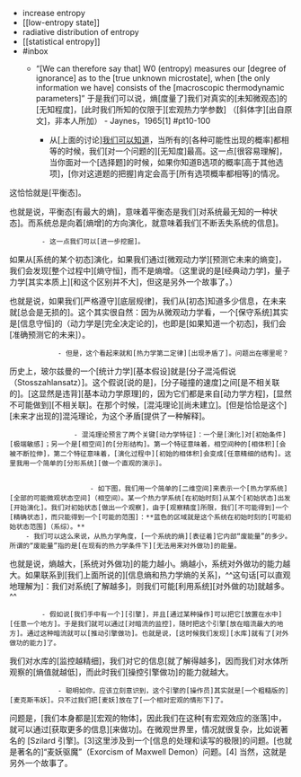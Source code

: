 - increase entropy
- [[low-entropy state]]
- radiative distribution of entropy
- [[statistical entropy]]
- #inbox
    - “[We can therefore say that] W0 (entropy) measures our [degree of ignorance] as to the [true unknown microstate], when [the only information we have] consists of the [macroscopic thermodynamic parameters]”
于是我们可以说，熵[度量了]我们对真实的[未知微观态]的[无知程度]，[此时我们所知的仅限于][宏观热力学参数] （[斜体字][出自原文]，非本人所加） - Jaynes，1965[1]   #pt10-100


        - 从[上面的讨论][我们可以知道](https://www.zhihu.com/question/20992022/answer/2253423169)，当所有的[各种可能性出现的概率]都相等的时候，我们[对一个问题的][无知度]最高。这一点[很容易理解]，当你面对一个[选择题]的时候，如果你知道B选项的概率[高于其他选项]，[你对这道题的把握]肯定会高于[所有选项概率都相等]的情况。

这恰恰就是[平衡态]。

也就是说，平衡态[有最大的熵]，意味着平衡态是我们[对系统最无知的一种状态]。而系统总是向着[熵增]的方向演化，就意味着我们[不断丢失系统的信息]。


            - 这一点我们可以[进一步挖掘]。

如果从[系统的某个初态]演化，如果我们通过[微观动力学][预测它未来的熵变]，我们会发现[整个过程中][熵守恒]，而不是熵增。（这里说的是[经典动力学]，量子力学[其实本质上][和这个区别并不大]，但这是另外一个故事了。）

也就是说，如果我们[严格遵守][底层规律]，我们从[初态]知道多少信息，在未来就[总会是无损的]。这个其实很自然：因为从微观动力学看，一个[保守系统]其实是[信息守恒]的（动力学是[完全决定论的]，也即是[如果知道一个初态]，我们会[准确预测它的未来]）。


                - 但是，这个看起来就和[热力学第二定律][出现矛盾了]。问题出在哪里呢？

历史上，玻尔兹曼的一个[统计力学][基本假设]就是[分子混沌假说（Stosszahlansatz）]。这个假说[说的是]，[分子碰撞的速度]之间[是不相关联的]。[这显然是违背][基本动力学原理]的，因为它们都是来自[动力学方程]，[显然不可能做到][不相关联]。在那个时候，[混沌理论][尚未建立]。[但是恰恰是这个][未来才出现的]混沌理论，为这个矛盾[提供了一种解释]。


                    - 混沌理论预言了两个关键[动力学特征]：一个是[演化]对[初始条件][极端敏感]；另一个是[相空间]的[分形结构]。第一个特征意味着，相空间种的[相体积][会被不断拉伸]，第二个特征意味着，[演化过程中][初始的相体积]会变成[任意精细的结构]。这里我用一个简单的[分形系统][做一个直观的演示]。


                        - 如下图，我们用一个简单的[二维空间]来表示一个[热力学系统][全部的可能微观状态空间]（相空间）。某一个热力学系统[在初始时刻]从某个[初始状态]出发[开始演化]。我们对初始状态[做出一个观察]，由于[观察精度]所限，我们[不可能得到]一个[精确状态]，而只能得到一个[可能的范围]：**蓝色的区域就是这个系统在初始时刻的[可能初始状态范围]（系综）。**
        - 我们可以这么来说，从热力学角度，[一个系统的熵][表征着]它内部“废能量”的多少。所谓的“废能量”指的是[在现有的热力学条件下][无法用来对外做功]的能量。

也就是说，熵越大，[系统对外做功]的能力越小。熵越小，系统对外做功的能力越大。如果联系到[我们上面所说的][信息熵和热力学熵的关系]，^^这句话[可以直观地理解为]：我们对系统[了解越多]，则我们可能[利用系统][对外做的功]就越多。^^


            - 假如说[我们手中有一个][引擎]，并且[通过某种操作]可以把它[放置在水中][任意一个地方]。于是我们就可以通过[对暗流的监控]，随时把这个引擎[放在暗流最大的地方]。通过这种暗流就可以[推动引擎做功]。也就是说，[这时候我们发现][水库]就有了[对外做功的能力]了。

我们对水库的[监控越精细]，我们对它的信息[就了解得越多]，因而我们对水体所观察的[熵值就越低]，而此时我们[操控引擎做功]的能力就越大。


                - 聪明如你，应该立刻意识到，这个引擎的[操作员]其实就是[一个粗糙版的][麦克斯韦妖]。只不过我们把[麦妖]放在了[一个相对宏观的情形下]了。

问题是，[我们本身都是][宏观的物体]，因此我们在这种[有宏观效应的涨落]中，就可以通过[获取更多的信息][来做功]。在微观世界里，情况就很复杂，比如说著名的 [Szilard 引擎]。[3]这里涉及到一个[信息的处理和读写的极限]的问题。[也就是著名的]“麦妖驱魔”（Exorcism of Maxwell Demon）问题。[4] 当然，这就是另外一个故事了。
